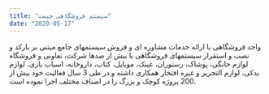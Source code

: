 ```yaml
---
title: "سیستم فروشگاهی چیست"
date: "2020-05-17"
---
```


واحد فروشگاهی با ارائه خدمات مشاوره ای و فروش سیستمهای جامع مبتنی بر بارکد و نصب و استقرار سیستمهای فروشگاهی با بیش از صدها شرکت، تعاونی و فروشگاه لوازم خانگی، پوشاک، رستوران، عینک، موبایل، کتاب، داروخانه، اسباب بازی، لوازم یدکی، لوازم التحریر و غیره افتخار همکاری داشته و در طی 3 سال فعالیت خود بیش از 200 پروژه کوچک و بزرگ را در اصناف مختلف اجرا نموده است.
